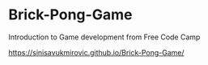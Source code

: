 # Brick-Pong-Game
Introduction to Game development from Free Code Camp

https://sinisavukmirovic.github.io/Brick-Pong-Game/
